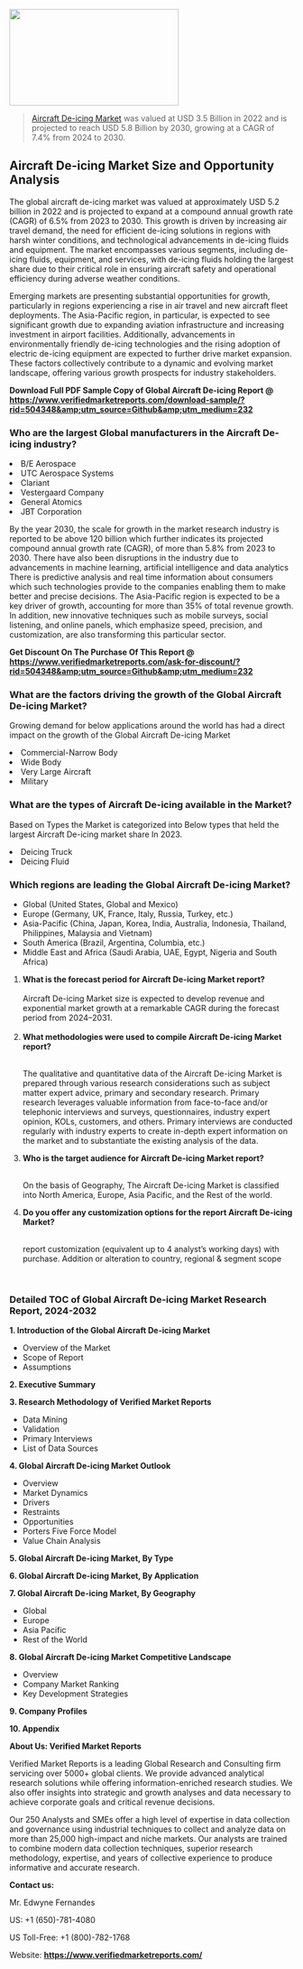 
<img src="https://ffe5etoiles.com/wp-content/uploads/2024/12/MST1-300x171.png" alt="" width="300" height="171" class="alignnone size-medium wp-image-20088" /><blockquote><p><p><a href="https://www.verifiedmarketreports.com/download-sample/?rid=504348&utm_source=Github&utm_medium=232" target="_blank">Aircraft De-icing Market</a> was valued at USD 3.5 Billion in 2022 and is projected to reach USD 5.8 Billion by 2030, growing at a CAGR of 7.4% from 2024 to 2030.</p></blockquote><p><h2>Aircraft De-icing Market Size and Opportunity Analysis</h2><p>The global aircraft de-icing market was valued at approximately USD 5.2 billion in 2022 and is projected to expand at a compound annual growth rate (CAGR) of 6.5% from 2023 to 2030. This growth is driven by increasing air travel demand, the need for efficient de-icing solutions in regions with harsh winter conditions, and technological advancements in de-icing fluids and equipment. The market encompasses various segments, including de-icing fluids, equipment, and services, with de-icing fluids holding the largest share due to their critical role in ensuring aircraft safety and operational efficiency during adverse weather conditions.</p><p>Emerging markets are presenting substantial opportunities for growth, particularly in regions experiencing a rise in air travel and new aircraft fleet deployments. The Asia-Pacific region, in particular, is expected to see significant growth due to expanding aviation infrastructure and increasing investment in airport facilities. Additionally, advancements in environmentally friendly de-icing technologies and the rising adoption of electric de-icing equipment are expected to further drive market expansion. These factors collectively contribute to a dynamic and evolving market landscape, offering various growth prospects for industry stakeholders.</p></p><p class=""><strong>Download Full PDF Sample Copy of Global Aircraft De-icing Report @ <a href="https://www.verifiedmarketreports.com/download-sample/?rid=504348&amp;utm_source=Github&amp;utm_medium=232" target="_blank">https://www.verifiedmarketreports.com/download-sample/?rid=504348&amp;utm_source=Github&amp;utm_medium=232</a></strong></p><h3 id="" class="">Who are the largest Global manufacturers in the Aircraft De-icing industry?</h3><p><li>B/E Aerospace</li><li> UTC Aerospace Systems</li><li> Clariant</li><li> Vestergaard Company</li><li> General Atomics</li><li> JBT Corporation</li></p><div class=""><div class="" dir="" data-message-author-role="" data-message-id="" data-message-model-slug=""><div class=""><div class=""><div class=""><div class="" dir="" data-message-author-role="" data-message-id="" data-message-model-slug=""><div class=""><div class=""><p>By the year 2030, the scale for growth in the market research industry is reported to be above 120 billion which further indicates its projected compound annual growth rate (CAGR), of more than 5.8% from 2023 to 2030. There have also been disruptions in the industry due to advancements in machine learning, artificial intelligence and data analytics There is predictive analysis and real time information about consumers which such technologies provide to the companies enabling them to make better and precise decisions. The Asia-Pacific region is expected to be a key driver of growth, accounting for more than 35% of total revenue growth. In addition, new innovative techniques such as mobile surveys, social listening, and online panels, which emphasize speed, precision, and customization, are also transforming this particular sector.</p><p><strong>Get Discount On The Purchase Of This Report @&nbsp; <a href="https://www.verifiedmarketreports.com/ask-for-discount/?rid=504348&amp;utm_source=Github&amp;utm_medium=232" target="_blank">https://www.verifiedmarketreports.com/ask-for-discount/?rid=504348&amp;utm_source=Github&amp;utm_medium=232</a></strong></p></div></div></div></div></div></div></div></div><h3 id="" class="">What are the factors driving the growth of the Global Aircraft De-icing Market?</h3><p id="" class="">Growing demand for below applications around the world has had a direct impact on the growth of the Global Aircraft De-icing Market</p><p id="" class=""><li>Commercial-Narrow Body</li><li> Wide Body</li><li> Very Large Aircraft</li><li> Military</li></p><h3 id="" class="">What are the types of Aircraft De-icing available in the Market?</h3><p id="" class="">Based on Types the Market is categorized into Below types that held the largest Aircraft De-icing market share In 2023.</p><p id="" class=""><li>Deicing Truck</li><li> Deicing Fluid</li></p><h3 id="" class="">Which regions are leading the Global Aircraft De-icing Market?</h3><ul><li>Global (United States, Global and Mexico)</li><li>Europe (Germany, UK, France, Italy, Russia, Turkey, etc.)</li><li>Asia-Pacific (China, Japan, Korea, India, Australia, Indonesia, Thailand, Philippines, Malaysia and Vietnam)</li><li>South America (Brazil, Argentina, Columbia, etc.)</li><li>Middle East and Africa (Saudi Arabia, UAE, Egypt, Nigeria and South Africa)</li></ul><p><ol><li><strong>What is the forecast period for Aircraft De-icing Market report?<br /></strong><br /><span data-sheets-root="1" data-sheets-value="{&quot;1&quot;:2,&quot;2&quot;:&quot;XXXX size is expected to develop revenue and exponential market growth at a remarkable CAGR during the forecast period from 2024&ndash;2030.&quot;}" data-sheets-userformat="{&quot;2&quot;:12674,&quot;4&quot;:{&quot;1&quot;:2,&quot;2&quot;:16776960},&quot;10&quot;:2,&quot;11&quot;:0,&quot;15&quot;:&quot;Arial&quot;,&quot;16&quot;:12}">Aircraft De-icing Market size is expected to develop revenue and exponential market growth at a remarkable CAGR during the forecast period from 2024&ndash;2031.</span><br /><br /></li><li><strong>What methodologies were used to compile Aircraft De-icing Market report?<br /><br /></strong><p>The qualitative and quantitative data of the&nbsp;Aircraft De-icing Market is prepared through various research considerations such as subject matter expert advice, primary and secondary research. Primary research leverages valuable information from face-to-face and/or telephonic interviews and surveys, questionnaires, industry expert opinion, KOLs, customers, and others. Primary interviews are conducted regularly with industry experts to create in-depth expert information on the market and to substantiate the existing analysis of the data.&nbsp;</p></li><li><strong>Who is the target audience for Aircraft De-icing Market report?<br /><br /></strong><p>On the basis of Geography, The&nbsp;Aircraft De-icing Market is classified into North America, Europe, Asia Pacific, and the Rest of the world.</p></li><li><strong>Do you offer any customization options for the report Aircraft De-icing Market?<br /><br /></strong><p>report customization (equivalent up to 4 analyst&rsquo;s working days) with purchase. Addition or alteration to country, regional &amp; segment scope</p><p>&nbsp;</p></li></ol></p><h3 id="" class="">Detailed TOC of Global Aircraft De-icing Market Research Report, 2024-2032</h3><p id="" class=""><strong>1. Introduction of the Global Aircraft De-icing Market</strong></p><ul><li>Overview of the Market</li><li>Scope of Report</li><li>Assumptions</li></ul><p id="" class=""><strong>2. Executive Summary</strong></p><p id="" class=""><strong>3. Research Methodology of&nbsp;Verified Market Reports</strong></p><ul><li>Data Mining</li><li>Validation</li><li>Primary Interviews</li><li>List of Data Sources</li></ul><p id="" class=""><strong>4. Global Aircraft De-icing Market Outlook</strong></p><ul><li>Overview</li><li>Market Dynamics</li><li>Drivers</li><li>Restraints</li><li>Opportunities</li><li>Porters Five Force Model</li><li>Value Chain Analysis</li></ul><p id="" class=""><strong>5. Global Aircraft De-icing Market, By&nbsp;Type</strong></p><p id="" class=""><strong>6. Global Aircraft De-icing Market, By Application</strong></p><p id="" class=""><strong>7. Global Aircraft De-icing Market, By Geography</strong></p><ul><li>Global</li><li>Europe</li><li>Asia Pacific</li><li>Rest of the World</li></ul><p id="" class=""><strong>8. Global Aircraft De-icing Market Competitive Landscape</strong></p><ul><li>Overview</li><li>Company Market Ranking</li><li>Key Development Strategies</li></ul><p id="" class=""><strong>9. Company Profiles</strong></p><p id="" class=""><strong>10. Appendix</strong></p><p id="" class=""><strong>About Us: Verified Market Reports</strong></p><p id="" class="">Verified Market Reports is a leading Global Research and Consulting firm servicing over 5000+ global clients. We provide advanced analytical research solutions while offering information-enriched research studies. We also offer insights into strategic and growth analyses and data necessary to achieve corporate goals and critical revenue decisions.</p><p id="" class="">Our 250 Analysts and SMEs offer a high level of expertise in data collection and governance using industrial techniques to collect and analyze data on more than 25,000 high-impact and niche markets. Our analysts are trained to combine modern data collection techniques, superior research methodology, expertise, and years of collective experience to produce informative and accurate research.</p><p id="" class=""><strong>Contact us:</strong></p><p id="" class="">Mr. Edwyne Fernandes</p><p id="" class="">US: +1 (650)-781-4080</p><p id="" class="">US Toll-Free: +1 (800)-782-1768</p><p id="" class="">Website: <a target="" data-test-app-aware-link=""><strong>https://www.verifiedmarketreports.com/</strong></a></p>

